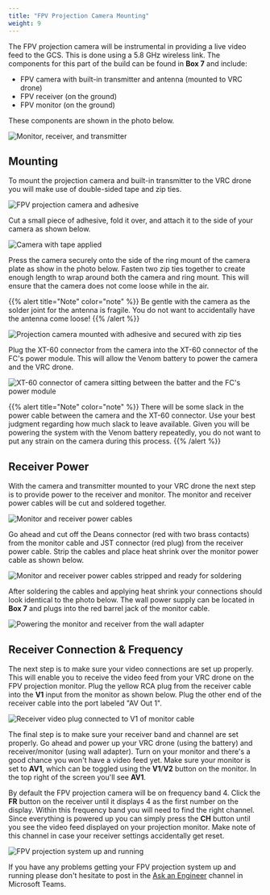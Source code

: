 ```yaml
---
title: "FPV Projection Camera Mounting"
weight: 9
---
```


The FPV projection camera will be instrumental in providing a live video feed
to the GCS. This is done using a 5.8 GHz wireless link.
The components for this part of the build can be found in **Box 7** and include:

- FPV camera with built-in transmitter and antenna (mounted to VRC drone)
- FPV receiver (on the ground)
- FPV monitor (on the ground)

These components are shown in the photo below.

![Monitor, receiver, and transmitter](fpv_projection_hardware.jpg)

## Mounting

To mount the projection camera and built-in transmitter to the VRC
drone you will make use of double-sided tape and zip ties.

![FPV projection camera and adhesive](fpv_projection_cam_adhesive.jpg)

Cut a small piece of adhesive, fold it over, and attach it to the side
of your camera as shown below.

![Camera with tape applied](fpv_projection_cam_with_adhesive.jpg)

Press the camera securely onto the side of the ring mount of the camera plate
as show in the photo below. Fasten two zip ties together to create enough
length to wrap around both the camera and ring mount. This will ensure that
the camera does not come loose while in the air.

{{% alert title="Note" color="note" %}}
Be gentle with the camera as the solder joint for the antenna is fragile.
You do not want to accidentally have the antenna come loose!
{{% /alert %}}

![Projection camera mounted with adhesive and secured with zip ties](fpv_projection_cam_zip_ties.jpg)

Plug the XT-60 connector from the camera into the XT-60 connector of the
FC's power module. This will allow the Venom battery to power the camera
and the VRC drone.

![XT-60 connector of camera sitting between the batter and the FC's power module](fpv_projection_cam_powered.jpg)

{{% alert title="Note" color="note" %}}
There will be some slack in the power cable between the camera and
the XT-60 connector. Use your best judgment regarding how much slack to
leave available. Given you will be powering the system with the Venom battery
repeatedly, you do not want to put any strain on the camera during this process.
{{% /alert %}}

## Receiver Power

With the camera and transmitter mounted to your VRC drone the next step
is to provide power to the receiver and monitor. The monitor and receiver
power cables will be cut and soldered together.

![Monitor and receiver power cables](fpv_receiver_wiring.jpg)

Go ahead and cut off the Deans connector (red with two brass contacts)
from the monitor cable and JST connector (red plug) from the receiver
power cable. Strip the cables and place heat shrink over the monitor
power cable as shown below.

![Monitor and receiver power cables stripped and ready for soldering](fpv_receiver_wiring_cut.jpg)

After soldering the cables and applying heat shrink your
connections should look identical to the photo below. The wall power
supply can be located in **Box 7** and plugs into the red
barrel jack of the monitor cable.

![Powering the monitor and receiver from the wall adapter](fpv_receiver_after_soldering.jpg)

## Receiver Connection & Frequency

The next step is to make sure your video connections are set up properly.
This will enable you to receive the video feed from your VRC drone on the
FPV projection monitor. Plug the yellow RCA plug from the receiver cable
into the **V1** input from the monitor as shown below. Plug the other end of the
receiver cable into the port labeled "AV Out 1".

![Receiver video plug connected to V1 of monitor cable](fpv_receiver_input.jpg)

The final step is to make sure your receiver band and channel are set properly.
Go ahead and power up your VRC drone (using the battery) and receiver/monitor
(using wall adapter). Turn on your monitor and there's a good chance you won't
have a video feed yet. Make sure your monitor is set to **AV1**, which can be toggled
using the **V1**/**V2** button on the monitor. In the top right of the
screen you'll see **AV1**.

By default the FPV projection camera will be on frequency band 4.
Click the **FR** button on the receiver until it displays 4 as the first number on
the display. Within this frequency band you will need to find the right channel.
Since everything is powered up you can simply press the **CH** button until you see
the video feed displayed on your projection monitor. Make note of this channel in
case your receiver settings accidentally get reset.

![FPV projection system up and running](fpv_up_and_running.jpg)

If you have any problems getting your FPV projection system up and running
please don't hesitate to post in the
[Ask an Engineer](https://teams.microsoft.com/l/team/19%3a21c615dc691c4f289fb9fda44c862df3%40thread.tacv2/conversations?groupId=6baa0f71-7580-4c72-905f-2b6ee58685c3&tenantId=771923a0-2465-44c5-8531-b9366e228aad)
channel in Microsoft Teams.
